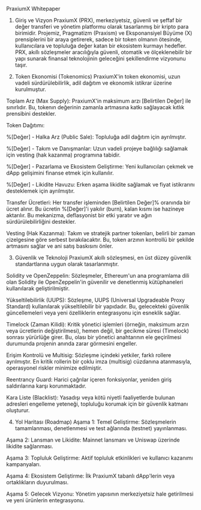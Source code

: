 PraxiumX Whitepaper
1. Giriş ve Vizyon
PraxiumX (PRX), merkeziyetsiz, güvenli ve şeffaf bir değer transferi ve yönetim platformu olarak tasarlanmış bir kripto para birimidir. Projemiz, Pragmatizm (Praxism) ve Eksponansiyel Büyüme (X) prensiplerini bir araya getirerek, sadece bir token olmanın ötesinde, kullanıcılara ve topluluğa değer katan bir ekosistem kurmayı hedefler. PRX, akıllı sözleşmeler aracılığıyla güvenli, otomatik ve ölçeklenebilir bir yapı sunarak finansal teknolojinin geleceğini şekillendirme vizyonunu taşır.

2. Token Ekonomisi (Tokenomics)
PraxiumX'in token ekonomisi, uzun vadeli sürdürülebilirlik, adil dağıtım ve ekonomik istikrar üzerine kurulmuştur.

Toplam Arz (Max Supply): PraxiumX'in maksimum arzı [Belirtilen Değer] ile sınırlıdır. Bu, tokenın değerinin zamanla artmasına katkı sağlayacak kıtlık prensibini destekler.

Token Dağıtımı:

%[Değer] - Halka Arz (Public Sale): Topluluğa adil dağıtım için ayrılmıştır.

%[Değer] - Takım ve Danışmanlar: Uzun vadeli projeye bağlılığı sağlamak için vesting (hak kazanma) programına tabidir.

%[Değer] - Pazarlama ve Ekosistem Geliştirme: Yeni kullanıcıları çekmek ve dApp gelişimini finanse etmek için kullanılır.

%[Değer] - Likidite Havuzu: Erken aşama likidite sağlamak ve fiyat istikrarını desteklemek için ayrılmıştır.

Transfer Ücretleri: Her transfer işleminden [Belirtilen Değer]% oranında bir ücret alınır. Bu ücretin %[Değer]'i yakılır (burn), kalan kısmı ise hazineye aktarılır. Bu mekanizma, deflasyonist bir etki yaratır ve ağın sürdürülebilirliğini destekler.

Vesting (Hak Kazanma): Takım ve stratejik partner tokenları, belirli bir zaman çizelgesine göre serbest bırakılacaktır. Bu, token arzının kontrollü bir şekilde artmasını sağlar ve ani satış baskısını önler.

3. Güvenlik ve Teknoloji
PraxiumX akıllı sözleşmesi, en üst düzey güvenlik standartlarına uygun olarak tasarlanmıştır.

Solidity ve OpenZeppelin: Sözleşmeler, Ethereum'un ana programlama dili olan Solidity ile OpenZeppelin'in güvenilir ve denetlenmiş kütüphaneleri kullanılarak geliştirilmiştir.

Yükseltilebilirlik (UUPS): Sözleşme, UUPS (Universal Upgradeable Proxy Standard) kullanılarak yükseltilebilir bir yapıdadır. Bu, gelecekteki güvenlik güncellemeleri veya yeni özelliklerin entegrasyonu için esneklik sağlar.

Timelock (Zaman Kilidi): Kritik yönetici işlemleri (örneğin, maksimum arzın veya ücretlerin değiştirilmesi), hemen değil, bir gecikme süresi (Timelock) sonrası yürürlüğe girer. Bu, olası bir yönetici anahtarının ele geçirilmesi durumunda projenin anında zarar görmesini engeller.

Erişim Kontrolü ve Multisig: Sözleşme içindeki yetkiler, farklı rollere ayrılmıştır. En kritik rollerin bir çoklu imza (multisig) cüzdanına atanmasıyla, operasyonel riskler minimize edilmiştir.

Reentrancy Guard: Harici çağrılar içeren fonksiyonlar, yeniden giriş saldırılarına karşı korunmaktadır.

Kara Liste (Blacklist): Yasadışı veya kötü niyetli faaliyetlerde bulunan adresleri engelleme yeteneği, topluluğu korumak için bir güvenlik katmanı oluşturur.

4. Yol Haritası (Roadmap)
Aşama 1: Temel Geliştirme: Sözleşmelerin tamamlanması, denetlenmesi ve test ağlarında (testnet) yayınlanması.

Aşama 2: Lansman ve Likidite: Mainnet lansmanı ve Uniswap üzerinde likidite sağlanması.

Aşama 3: Topluluk Geliştirme: Aktif topluluk etkinlikleri ve kullanıcı kazanımı kampanyaları.

Aşama 4: Ekosistem Geliştirme: İlk PraxiumX tabanlı dApp'lerin veya ortaklıkların duyurulması.

Aşama 5: Gelecek Vizyonu: Yönetim yapısının merkeziyetsiz hale getirilmesi ve yeni ürünlerin entegrasyonu.
